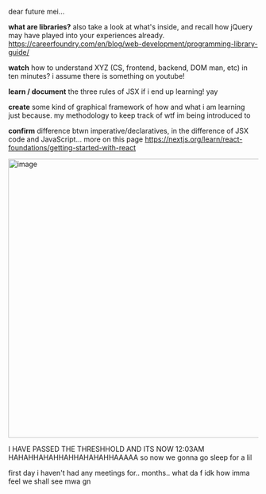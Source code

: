 dear future mei...

**what are libraries?**
also take a look at what's inside, and recall how jQuery may have played into your experiences already. https://careerfoundry.com/en/blog/web-development/programming-library-guide/

**watch** how to understand XYZ (CS, frontend, backend, DOM man, etc) in ten minutes?
i assume there is something on youtube!

**learn / document** the three rules of JSX if i end up learning! yay

**create** some kind of graphical framework of how and what i am learning just because. my methodology to keep track of wtf im being introduced to

**confirm** difference btwn imperative/declaratives, in the difference of JSX code and JavaScript... more on this page https://nextjs.org/learn/react-foundations/getting-started-with-react

<img width="561" alt="image" src="https://github.com/awhmaisy/maisysummer/assets/114780544/ad92fc85-0258-4771-8104-d124c21d151f">


I HAVE PASSED THE THRESHHOLD AND ITS NOW 12:03AM HAHAHHAHAHHAHHAHAHAHHAAAAA
so now we gonna go sleep for a lil

first day i haven't had any meetings for.. months..
what da f
idk how imma feel
we shall see mwa gn
